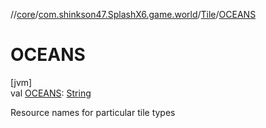 //[core](../../../index.md)/[com.shinkson47.SplashX6.game.world](../index.md)/[Tile](index.md)/[OCEANS](-o-c-e-a-n-s.md)

# OCEANS

[jvm]\
val [OCEANS](-o-c-e-a-n-s.md): [String](https://docs.oracle.com/javase/8/docs/api/java/lang/String.html)

Resource names for particular tile types
